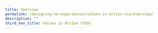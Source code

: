 ```yaml
---
title: Overview
permalink: /designing-ne-experiences/values-in-action-via/overview/
description: ""
third_nav_title: Values in Action (VIA)
---
```

